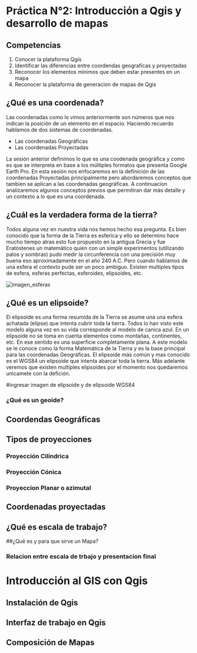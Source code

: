 # Práctica N°2: Introducción a Qgis y desarrollo de mapas

## Competencias

1. Conocer la plataforma Qgis
2. Identificar las diferencias entre coordendas geograficas y proyectadas
3. Reconocer los elementos minimos que deben estar presentes en un mapa
4. Reconocer la plataforma de generacion de mapas de Qgis

## ¿Qué es una coordenada?

Las coordenadas como lo vimos anteriormente son números que nos indican la posición de un elemento en el espacio. Haciendo recuerdo hablamos de dos sistemas de coordenadas. 

+ Las coordenadas Geográficas
+ Las coordenadas Proyectadas

La sesión anterior definímos lo que es una coodenada geográfica y como es que se interpreta en base a los múltiples formatos que presenta Google Earth Pro. En esta sesión nos enfocaremos en la definición de las coordenadas Proyectadas principalmente pero abordaremos conceptos que tambien se aplican a las coordenadas geográficas. A continuacion analizaremos algunos conceptos previos que permitiran dar más detalle y un contexto a lo que es una coordenada. 

## ¿Cuál es la verdadera forma de la tierra?

Todos alguna vez en nuestra vida nos hemos hecho esa pregunta. Es bien conocido que la forma de la Tierra es esferica y ello se determino hace mucho tiempo atras esto fue propuesto en la antigua Grecia y fue Eratóstenes un matemático quien con un simple experimentos (utilizando palos y sombras) pudo medir la circunferencia con una precisión muy buena eso aproximadamente en el año 240 A.C. Pero cuando hablamos de una esfera el contexto pude ser un poco ambiguo. 
Existen multiples tipos de esfera, esferas perfectas, esferoides, elipsoides, etc.

![imagen_esferas](https://github.com/RealGuyab/GIS2025/blob/main/Pr%C3%A1cticas/Practica_2/imagenes/esferas.png)

## ¿Qué es un elipsoide?

El elipsoide es una forma resumida de la Tierra se asume una una esfera achatada (elipse) que intenta cubrir toda la tierra. Todos lo han visto este modelo alguna vez en su vida corresponde al modelo de canica azul. En un elipsoide no se toma en cuenta elementos como montañas, continentes, etc. En ese sentido es una superficie completamente plana. A este modelo se le conoce como la forma Matemática de la Tierra y es la base principal para las coordenadas Geográficas. El elipsoide más común y mas conocido es el WGS84 un elipsoide que intenta abarcar toda la tierra. Más adelante veremos que existen multiples elipsoides por el momento nos quedaremos unicamete con la defición. 

#ingresar imagen de elipsoide y de elipsoide WGS84


### ¿Qué es un geoide?



## Coordendas Geográficas

## Tipos de proyecciones

### Proyección Cilindrica 

### Proyección Cónica

### Proyeccion Planar o azimutal

## Coordenadas proyectadas

## ¿Qué es escala de trabajo?

##¿Qué es y para que sirve un Mapa?

### Relacion entre escala de trbajo y presentacion final

# Introducción al GIS con Qgis 

## Instalación de Qgis

## Interfaz de trabajo en Qgis

## Composición de Mapas

